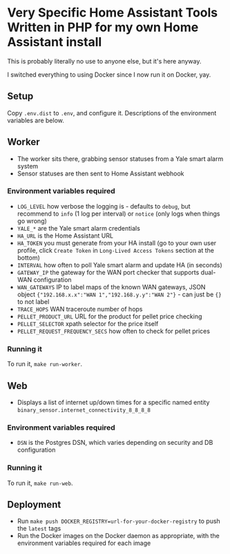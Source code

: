 # Very Specific Home Assistant Tools Written in PHP for my own Home Assistant install

This is probably literally no use to anyone else, but it's here anyway.

I switched everything to using Docker since I now run it on Docker, yay.

## Setup

Copy `.env.dist` to `.env`, and configure it. Descriptions of the environment variables are below.

## Worker

 - The worker sits there, grabbing sensor statuses from a Yale smart alarm system
 - Sensor statuses are then sent to Home Assistant webhook

### Environment variables required

 - `LOG_LEVEL` how verbose the logging is - defaults to `debug`, but recommend to `info` (1 log per interval) or `notice` (only logs when things go wrong)
 - `YALE_*` are the Yale smart alarm credentials
 - `HA_URL` is the Home Assistant URL
 - `HA_TOKEN` you must generate from your HA install (go to your own user profile, click `Create Token` in `Long-Lived Access Tokens` section at the bottom)
 - `INTERVAL` how often to poll Yale smart alarm and update HA (in seconds)
 - `GATEWAY_IP` the gateway for the WAN port checker that supports dual-WAN configuration
 - `WAN_GATEWAYS` IP to label maps of the known WAN gateways, JSON object `{"192.168.x.x":"WAN 1","192.168.y.y":"WAN 2"}` - can just be `{}` to not label
 - `TRACE_HOPS` WAN traceroute number of hops
 - `PELLET_PRODUCT_URL` URL for the product for pellet price checking
 - `PELLET_SELECTOR` xpath selector for the price itself
 - `PELLET_REQUEST_FREQUENCY_SECS` how often to check for pellet prices

### Running it

To run it, `make run-worker`.

## Web

 - Displays a list of internet up/down times for a specific named entity `binary_sensor.internet_connectivity_8_8_8_8`

### Environment variables required

 - `DSN` is the Postgres DSN, which varies depending on security and DB configuration

### Running it

To run it, `make run-web`.

## Deployment

 - Run `make push DOCKER_REGISTRY=url-for-your-docker-registry` to push the `latest` tags
 - Run the Docker images on the Docker daemon as appropriate, with the environment variables required for each image
